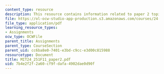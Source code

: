 ```yaml
---
content_type: resource
description: This resource contains information related to paper 2 topics.
file: https://ol-ocw-studio-app-production.s3.amazonaws.com/courses/24-251-introduction-to-philosophy-of-language-fall-2011/7b4e2f2f2a60cf9fdafa4902dae0d90f_MIT24_251F11_paper2.pdf
file_type: application/pdf
learning_resource_types:
- Assignments
ocw_type: OCWFile
parent_title: Assignments
parent_type: CourseSection
parent_uid: cc6ba8e0-7401-e3bd-c9cc-e3d00c815988
resourcetype: Document
title: MIT24_251F11_paper2.pdf
uid: 7b4e2f2f-2a60-cf9f-dafa-4902dae0d90f
---
```

